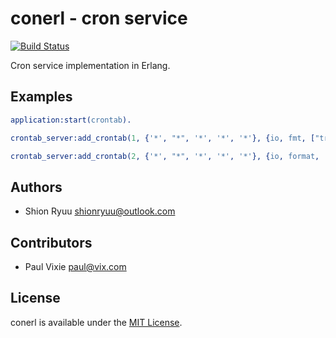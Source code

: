 
# conerl - cron service

[![Build Status](https://secure.travis-ci.org/ShionRyuu/conerl.png?branch=master)](https://travis-ci.org/ShionRyuu/conerl)

Cron service implementation in Erlang.

## Examples

```erlang
application:start(crontab).

crontab_server:add_crontab(1, {'*', "*", '*', '*', '*'}, {io, fmt, ["triggered~n"]}, []).

crontab_server:add_crontab(2, {'*', "*", '*', '*', '*'}, {io, format, ["triggered~n"]}, []).

```

## Authors

- Shion Ryuu <shionryuu@outlook.com>

## Contributors

- Paul Vixie <paul@vix.com>

## License

conerl is available under the [MIT License](http://shionryuu.mit-license.org/).



